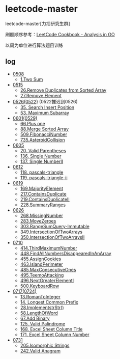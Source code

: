 # leetcode-master
leetcode-master[力扣研究生群]

刷题顺序参考：[LeetCode Cookbook - Analysis in GO](https://books.halfrost.com/leetcode/ChapterTwo/)

以周为单位进行算法题目训练

## log
- [0508](./leetcode/0508)
  - [1.Two Sum](./leetcode/0508/1.两数之和.md)
- [0515](./leetcode/0515)
  - [26.Remove Duplicates from Sorted Array](./leetcode/0515/26.删除重复项.md)
  - [27.Remove Element](./leetcode/0515/27.删除指定项.md)
- [0526(0522)](./leetcode/0526(0522)) (0522推迟到0526)
    - [35. Search Insert Position](leetcode/0526(0522)/35.%20Search%20Insert%20Position.md)
    - [53. Maximum Subarray](leetcode/0526(0522)/53.Maximum%20Subarray.md)
- [0601(0529)](./leetcode/0601(0529))
  - [66.Plus one](leetcode/0601(0529)/66.PlusOne.md)
  - [88.Merge Sorted Array](leetcode/0601(0529)/88.MergeSortedArray.md)
  - [509.FibonacciNumber](leetcode/0601(0529)/509.FibonacciNumber.md)
  - [735.AsteroidCollision](leetcode/0601(0529)/735.AsteroidCollision.md)
- [0605](./leetcode/0605)
  - [20. Valid Parentheses](leetcode/0605/20.ValidParentheses.md)
  - [136. Single Number](leetcode/0605/136.SingleNumber.md)
  - [137. Single NumberII](leetcode/0605/137.SingleNumberII.md)
- [0612](./leetcode/0612)
  - [118. pascals-triangle](leetcode/0612/118.pascals-triangle.md)
  - [119. pascals-triangle-ii](leetcode/0612/119.pascals-triangle-ii.md)
- [0619](./leetcode/0619)
  - [169.MajorityElement](leetcode/0619/169.MajorityElement.md)
  - [217.ContainsDuplicate](leetcode/0619/217.ContainsDuplicate.md)
  - [219.ContainsDuplicateII](leetcode/0619/219.ContainsDuplicateII.md)
  - [228.SummaryRanges](leetcode/0619/228.SummaryRanges.md)
- [0626](./leetcode/0626)
  - [268.MissingNumber](leetcode/0626/268.MissingNumber.md)
  - [283.MoveZeroes](leetcode/0626/283.MoveZeroes.md)
  - [303.RangeSumQuery-Immutable](leetcode/0626/303.RangeSumQuery-Immutable.md)
  - [349.IntersectionOfTwoArrays](leetcode/0626/349.IntersectionOfTwoArrays.md)
  - [350.IntersectionOfTwoArraysII](leetcode/0626/350.IntersectionOfTwoArraysII.md)
- [0710](./leetcode/0710)
  - [414.ThirdMaximumNumber](leetcode/0710/414.ThirdMaximumNumber.md)
  - [448.FindAllNumbersDisappearedInAnArray](leetcode/0710/448.FindAllNumbersDisappearedInAnArray.md)
  - [455.AssignCookies](leetcode/0710/455.AssignCookies.md)
  - [463.IslandPerimeter](leetcode/0710/463.IslandPerimeter.md)
  - [485.MaxConsecutiveOnes](leetcode/0710/485.MaxConsecutiveOnes.md)
  - [495.TeemoAttacking](leetcode/0710/495.TeemoAttacking.md)
  - [496.NextGreaterElementI](leetcode/0710/496.NextGreaterElementI.md)
  - [500.KeyboardRow](leetcode/0710/500.KeyboardRow.md)
- [0717(0724)](./leetcode/0717)
  - [13.RomanToInteger](leetcode/0717/13.RomanToInteger.md)
  - [14. Longest Common Prefix](leetcode/0717/14.LongestCommonPrefix.md)
  - [28.ImplementstrStr()](leetcode/0717/28.ImplementstrStr().md)
  - [58.LengthOfWord](leetcode/0717/58.LengthOfLastWord.md)
  - [67.Add Binary](leetcode/0717/67.AddBinary.md)
  - [125. Valid Palindrome](leetcode/0717/125.ValidPalindrome.md)
  - [168. Excel Sheet Column Title](leetcode/0717/168.ExcelSheetColumnTitle.md)
  - [171. Excel Sheet Column Number](leetcode/0717/171.ExcelSheetColumnNumber.md)
- [0731](./leetcode/0731)
  - [205.Isomorphic Strings](leetcode/0731/205.IsomorphicStrings.md)
  - [242.Valid Anagram](leetcode/0731/242.ValidAnagram.md)